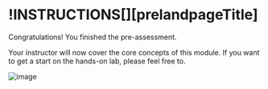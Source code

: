 # !INSTRUCTIONS[][prelandpageTitle]


Congratulations! You finished the pre-assessment.

Your instructor will now cover the core concepts of this module. If you want to get a start on the hands-on lab, please feel free to.

![image](https://lodmanuals.blob.core.windows.net/lms/CommunityCourses/PI2.PNG)